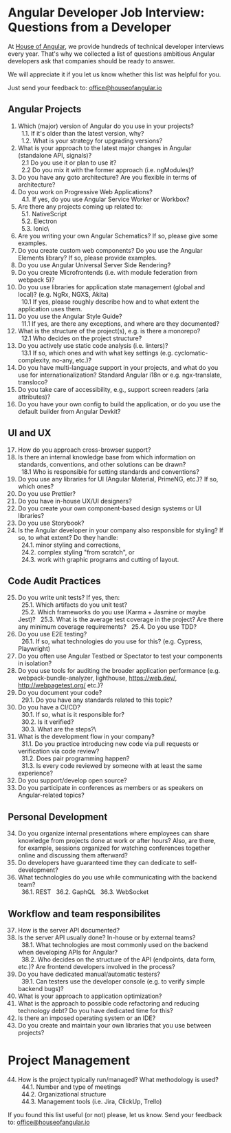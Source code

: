 # Angular Developer Job Interview: Questions from a Developer

At [House of Angular](https://houseofangular.io/), we provide hundreds of technical developer interviews every year. That's why we collected a list of questions ambitious Angular developers ask that companies should be ready to answer.

We will appreciate it if you let us know whether this list was helpful for you.

Just send your feedback to: [office@houseofangular.io](mailto:office@houseofangular.io)


## Angular Projects

1.  Which (major) version of Angular do you use in your projects?\
&nbsp;&nbsp;1.1. If it's older than the latest version, why?\
&nbsp;&nbsp;1.2. What is your strategy for upgrading versions?
2.  What is your approach to the latest major changes in Angular (standalone API, signals)?\
&nbsp;&nbsp;2.1 Do you use it or plan to use it?\
&nbsp;&nbsp;2.2 Do you mix it with the former approach (i.e. ngModules)?
3.  Do you have any goto architecture? Are you flexible in terms of architecture?
4.  Do you work on Progressive Web Applications?\
&nbsp;&nbsp;4.1. If yes, do you use Angular Service Worker or Workbox?
5.  Are there any projects coming up related to:\
&nbsp;&nbsp;5.1. NativeScript\
&nbsp;&nbsp;5.2. Electron\
&nbsp;&nbsp;5.3. Ionic\
6.  Are you writing your own Angular Schematics? If so, please give some examples.
7.  Do you create custom web components? Do you use the Angular Elements library? If so, please provide examples.
8.  Do you use Angular Universal Server Side Rendering?
9.  Do you create Microfrontends (i.e. with module federation from webpack 5)?
10.  Do you use libraries for application state management (global and local)? (e.g. NgRx, NGXS, Akita)\
&nbsp;&nbsp;10.1 If yes, please roughly describe how and to what extent the application uses them.
11.  Do you use the Angular Style Guide?\
&nbsp;&nbsp;11.1 If yes, are there any exceptions, and where are they documented?
12.  What is the structure of the project(s), e.g. is there a monorepo?\
&nbsp;&nbsp;12.1 Who decides on the project structure?
13.  Do you actively use static code analysis (i.e. linters)?\
&nbsp;&nbsp;13.1 If so, which ones and with what key settings (e.g. cyclomatic-complexity, no-any, etc.)?
14.  Do you have multi-language support in your projects, and what do you use for internationalization? Standard Angular i18n or e.g. ngx-translate, transloco?
15.  Do you take care of accessibility, e.g., support screen readers (aria attributes)?    
16.  Do you have your own config to build the application, or do you use the default builder from Angular Devkit?

## UI and UX

17. How do you approach cross-browser support?
18. Is there an internal knowledge base from which information on standards, conventions, and other solutions can be drawn?\
&nbsp;&nbsp;18.1 Who is responsible for setting standards and conventions?
19. Do you use any libraries for UI (Angular Material, PrimeNG, etc.)? If so, which ones? 
20. Do you use Prettier?
21. Do you have in-house UX/UI designers?
22. Do you create your own component-based design systems or UI libraries?
23. Do you use Storybook?
24. Is the Angular developer in your company also responsible for styling? If so, to what extent? Do they handle:\
&nbsp;&nbsp;24.1. minor styling and corrections,\
&nbsp;&nbsp;24.2. complex styling "from scratch", or\
&nbsp;&nbsp;24.3. work with graphic programs and cutting of layout.

## Code Audit Practices

25. Do you write unit tests? If yes, then:\
&nbsp;&nbsp;25.1. Which artifacts do you unit test?\
&nbsp;&nbsp;25.2. Which frameworks do you use (Karma + Jasmine or maybe Jest)?
&nbsp;&nbsp;25.3. What is the average test coverage in the project? Are there any minimum coverage requirements?
&nbsp;&nbsp;25.4. Do you use TDD?
26. Do you use E2E testing?\
&nbsp;&nbsp;26.1. If so, what technologies do you use for this? (e.g. Cypress, Playwright)
27. Do you often use Angular Testbed or Spectator to test your components in isolation?
28. Do you use tools for auditing the broader application performance (e.g. webpack-bundle-analyzer, lighthouse, https://web.dev/, http://webpagetest.org/ etc.)?
29. Do you document your code?\
&nbsp;&nbsp;29.1. Do you have any standards related to this topic?
30. Do you have a CI/CD?\
&nbsp;&nbsp;30.1. If so, what is it responsible for?\
&nbsp;&nbsp;30.2. Is it verified?\
&nbsp;&nbsp;30.3. What are the steps?\
31. What is the development flow in your company?\
&nbsp;&nbsp;31.1. Do you practice introducing new code via pull requests or verification via code review?\
&nbsp;&nbsp;31.2. Does pair programming happen?\
&nbsp;&nbsp;31.3. Is every code reviewed by someone with at least the same experience?
32. Do you support/develop open source?
33. Do you participate in conferences as members or as speakers on Angular-related topics?

## Personal Development
34. Do you organize internal presentations where employees can share knowledge from projects done at work or after hours? Also, are there, for example, sessions organized for watching conferences together online and discussing them afterward?
35. Do developers have guaranteed time they can dedicate to self-development?
36.  What technologies do you use while communicating with the backend team?\
&nbsp;&nbsp;36.1. REST
&nbsp;&nbsp;36.2. GaphQL
&nbsp;&nbsp;36.3. WebSocket

## Workflow and team responsibilites
37. How is the server API documented?
38. Is the server API usually done? In-house or by external teams?\
&nbsp;&nbsp;38.1. What technologies are most commonly used on the backend when developing APIs for Angular?\
&nbsp;&nbsp;38.2. Who decides on the structure of the API (endpoints, data form, etc.)? Are frontend developers involved in the process?
39. Do you have dedicated manual/automatic testers?\
&nbsp;&nbsp;39.1. Can testers use the developer console (e.g. to verify simple backend bugs)?
40. What is your approach to application optimization?
41. What is the approach to possible code refactoring and reducing technology debt? Do you have dedicated time for this?
42. Is there an imposed operating system or an IDE?
43. Do you create and maintain your own libraries that you use between projects?

# Project Management
44. How is the project typically run/managed? What methodology is used?\
&nbsp;&nbsp;44.1. Number and type of meetings\
&nbsp;&nbsp;44.2. Organizational structure\
&nbsp;&nbsp;44.3. Management tools (i.e. Jira, ClickUp, Trello)

If you found this list useful (or not) please, let us know. Send your feedback to: [office@houseofangular.io](mailto:office@houseofangular.io)
